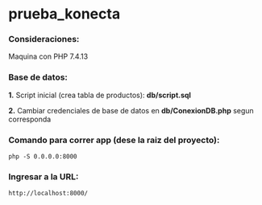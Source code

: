 # prueba_konecta


### Consideraciones:

Maquina con PHP 7.4.13

### Base de datos:

**1.** Script inicial (crea tabla de productos): **db/script.sql**

**2.** Cambiar credenciales de base de datos en **db/ConexionDB.php** segun corresponda

### Comando para correr app (dese la raiz del proyecto):
```
php -S 0.0.0.0:8000
```

### Ingresar a la URL:
```
http://localhost:8000/
```
